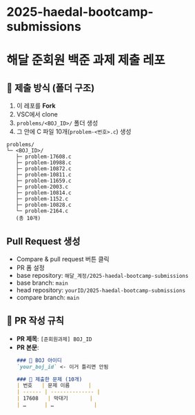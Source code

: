# 2025-haedal-bootcamp-submissions

# 해달 준회원 백준 과제 제출 레포

## 📁 제출 방식 (폴더 구조)
1. 이 레포를 **Fork**
2. VSC에서 clone
3. `problems/<BOJ_ID>/` 폴더 생성  
4. 그 안에 C 파일 10개(`problem-<번호>.c`) 생성

```text
problems/
└─ <BOJ_ID>/
   ├─ problem-17608.c
   ├─ problem-10988.c
   ├─ problem-10872.c
   ├─ problem-10811.c
   ├─ problem-11659.c
   ├─ problem-2003.c
   ├─ problem-10814.c
   ├─ problem-1152.c
   ├─ problem-10828.c
   └─ problem-2164.c
   (총 10개)
```

## Pull Request 생성
- Compare & pull request 버튼 클릭
- PR 폼 설정
- base repository: `해달_계정/2025-haedal-bootcamp-submissions`
- base branch: `main`
- head repository: `yourID/2025-haedal-bootcamp-submissions`
- compare branch: `main`


## 📌 PR 작성 규칙
- **PR 제목**: `[준회원과제] BOJ_ID`  
- **PR 본문**:
  ```markdown
  ### 👤 BOJ 아이디
  `your_boj_id` <- 이거 틀리면 안됨 

  ### 📒 제출한 문제 (10개)
  | 번호   | 문제 이름      |
  | ------ | -------------- |
  | 17608   | 막대기       |
  | …      | …             |
